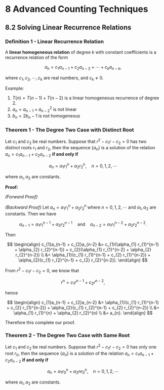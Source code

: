 # 8 Advanced Counting Techniques

## 8.2 Solving Linear Recurrence Relations

### Definition 1 - Linear Recurrence Relation

A **linear homogeneous relation** of degree $k$ with constant coefficients is a recurrence relation of the form

$$
a_{n} = c_{1} a_{n-1} + c_{2} a_{n-2} + \cdots + c_{k} a_{n-k},
$$

where $c_{1}, c_{2}, \cdots, c_{k}$ are real numbers, and $c_{k} \ne 0$.

Example:

1. $T(n) = T(n-1) + T(n-2)$ is a linear homogeneous recurrence of degree $2$.
2. $a_{n} = a_{n-1} + a_{n-2}^{2}$ is not linear
3. $b_{n} = 2b_{n} - 1$ is not homogeneous

### Theorem 1 - The Degree Two Case with Distinct Root

Let $c_{1}$ and $c_{2}$ be real numbers. Suppose that $r^{2} - c_{1}r - c_{2} = 0$ has two distinct roots $r_{1}$ and $r_{2}$, then the sequence $\{a_{n}\}$ is a solution of the relation $a_{n} = c_{1}a_{n-1} + c_{2}a_{n-2}$ **if and only if**

$$
a_{n} = \alpha_{1} r_{1}^{n} + \alpha_{2} r_{2}^{n},
\quad n = 0, 1, 2, \cdots
$$

where $\alpha_{1}, \alpha_{2}$ are constants.

**Proof:**

*(Forward Proof)*

*(Backward Proof)* Let $a_{n} = \alpha_{1} r_{1}^{n} + \alpha_{2} r_{2}^{n}$ where $n = 0, 1, 2, \cdots$ and $\alpha_{1}, \alpha_{2}$ are constants. Then we have

$$
a_{n-1} = \alpha_{1} r_{1}^{n-1} + \alpha_{2} r_{2}^{n-1}
\quad \text{and} \quad
a_{n-2} = \alpha_{1} r_{1}^{n-2} + \alpha_{2} r_{2}^{n-2}.
$$

Then

$$
\begin{align}
c_{1}a_{n-1} + c_{2}a_{n-2} &=
c_{1}(\alpha_{1} r_{1}^{n-1} + \alpha_{2} r_{2}^{n-1}) + 
c_{2}(\alpha_{1} r_{1}^{n-2} + \alpha_{2} r_{2}^{n-2}) \\
&= \alpha_{1}(c_{1} r_{1}^{n-1} + c_{2} r_{1}^{n-2}) + 
\alpha_{2}(c_{1} r_{2}^{n-1} + c_{2} r_{2}^{n-2}).
\end{align}
$$

From $r^{2} - c_{1}r - c_{2} = 0$, we know that

$$
r^{n} = c_{1} r^{n-1} + c_{2} r^{n-2},
$$

hence

$$
\begin{align}
c_{1}a_{n-1} + c_{2}a_{n-2}
&= \alpha_{1}(c_{1} r_{1}^{n-1} + c_{2} r_{1}^{n-2}) + 
\alpha_{2}(c_{1} r_{2}^{n-1} + c_{2} r_{2}^{n-2}) \\
&= \alpha_{1} r_{1}^{n} + \alpha_{2} r_{2}^{n} \\
&= a_{n}.
\end{align}
$$

Therefore this complete our proof.

### Theorem 2 - The Degree Two Case with Same Root

Let $c_{1}$ and $c_{2}$ be real numbers. Suppose that $r^{2} - c_{1}r - c_{2} = 0$ has only one root $r_{0}$, then the sequence $\{a_{n}\}$ is a solution of the relation $a_{n} = c_{1}a_{n-1} + c_{2}a_{n-2}$ **if and only if**

$$
a_{n} = \alpha_{1} r_{0}^{n} + \alpha_{2} n r_{0}^{n},
\quad n = 0, 1, 2, \cdots
$$

where $\alpha_{1}, \alpha_{2}$ are constants.
